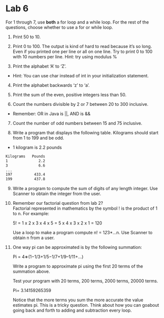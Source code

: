 # Lab 6

For 1 through 7, use <b>both</b> a for loop and a while loop. For the rest of the questions, choose whether to use a for or while loop.

1. Print 50 to 10.

2. Print 0 to 100.
   The output is kind of hard to read because it’s so long. Even if you printed one per line or all on one line. Try to print 0 to 100 with 10 numbers per line. Hint: try using
   modulus %

3. Print the alphabet ‘A’ to ‘Z’.

- Hint: You can use char instead of int in your initialization statement.

4. Print the alphabet backwards ‘z’ to ‘a’.

5. Print the sum of the even, positive integers less than 50.

6. Count the numbers divisible by 2 or 7 between 20 to 300 inclusive.

- Remember: OR in Java is ||, AND is &&

7. Count the number of odd numbers between 15 and 75 inclusive.

8. Write a program that displays the following table. Kilograms should
   start from 1 to 199 and be odd.

- 1 kilogram is 2.2 pounds

```bash
Kilograms   Pounds
1              2.2
3              6.6
...
197          433.4
199          437.8
```

9. Write a program to compute the sum of digits of any length integer.
   Use Scanner to obtain the integer from the user.

10. Remember our factorial question from lab 2?<br>
    Factorial represented in mathematics by the symbol ! is the product of 1
    to n. For example:<p><p>
    5! = 1 x 2 x 3 x 4 x 5 = 5 x 4 x 3 x 2 x 1 = 120<p>
    Use a loop to make a program compute n! = 1*2*3\*…n. Use Scanner to
    obtain n from a user.

11. One way pi can be approximated is by the following summation:<p><p>
    Pi = 4∗(1−1/3+1/5−1/7+1/9–1/11+...)<p>
    Write a program to approximate pi using the first 20 terms of the summation above.<p>
    Test your program with 20 terms, 200 terms, 2000 terms, 20000 terms. <p>
    Pi= 3.14159265359<p>
    Notice that the more terms you sum the more accurate the value estimates pi. This is a tricky question. Think about how you can goabout going back and forth to adding and subtraction every loop.

